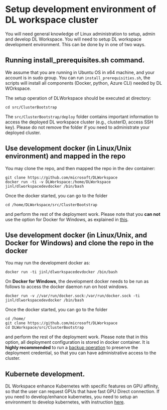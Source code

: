 # Setup development environment of DL workspace cluster

You will need general knowledge of Linux administration to setup, admin and develop DL Workspace. You will need to setup DL workspace development environment. This can be done by in one of two ways. 

## Running install_prerequisites.sh command.

We assume that you are running in Ubuntu OS in x64 machine, and your account is in sudo group. You can run `install_prerequisities.sh`, the scripts will install all components (Docker, python, Azure CLI) needed by DL WOrkspace. 

The setup operation of DLWorkspace should be executed at directory:

  ```
  cd src/ClusterBootstrap
  ```
  
The `src/ClusterBootstrap/deploy` folder contains important information to access the deployed DL workspace cluster (e.g., clusterID, access SSH key). Please do not remove the folder if you need to administrate your deployed cluster. 

## Use development docker (in Linux/Unix environment) and mapped in the repo

You may clone the repo, and then mapped the repo in the dev container:

  ```
  git clone https://github.com/microsoft/DLWorkspace
  docker run -ti -v DLWorkspace:/home/DLWorkspace jinl/dlworkspacedevdocker /bin/bash
  ```

Once the docker started, you can go to the folder
  ```
  cd /home/DLWorkspace/src/ClusterBootstrap
  ```
and perform the rest of the deployment work. Please note that you __can not__ use the option for Docker for Windows, as explained in [this](FAQ.md).

## Use development docker (in Linux/Unix, and Docker for Windows) and clone the repo in the docker

You may run the development docker as:

  ```
  docker run -ti jinl/dlworkspacedevdocker /bin/bash
  ```

On __Docker for Windows__, the development docker needs to be run as follows to access the docker daemon run on host windows. 

  ```
  docker run -v //var/run/docker.sock:/var/run/docker.sock -ti jinl/dlworkspacedevdocker /bin/bash
  ```

Once the docker started, you can go to the folder
  ```
  cd /home/
  git clone https://github.com/microsoft/DLWorkspace
  cd DLWorkspace/src/ClusterBootstrap
  ```
and perform the rest of the deployment work. Please note that in this option, all deployment configuration is stored in docker container. It is __highly recommended__ to run a [backup operation](../deployment/Backup.md) to preserve the deployment credential, so that you can have administrative access to the cluster. 

## Kubernete development. 

DL Workspace enhance Kubernetes with specific features on GPU affinity, so that the user can request GPUs that have fast GPU Direct connection. If you need to develop/enhance kubernetes, you need to setup an environment to develop kubernetes, with instruction [here](Kubernetes.md).
